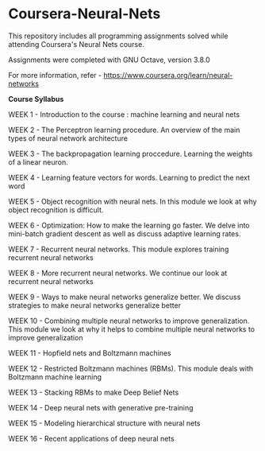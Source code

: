 # Coursera-Neural-Nets
This repository includes all programming assignments solved while attending Coursera's Neural Nets course.

Assignments were completed with GNU Octave, version 3.8.0

For more information, refer - https://www.coursera.org/learn/neural-networks

**Course Syllabus**

WEEK 1 - Introduction to the course : machine learning and neural nets 

WEEK 2 - The Perceptron learning procedure. An overview of the main types of neural network architecture  

WEEK 3 - The backpropagation learning proccedure. Learning the weights of a linear neuron.

WEEK 4 - Learning feature vectors for words. Learning to predict the next word 

WEEK 5 - Object recognition with neural nets. In this module we look at why object recognition is difficult.  

WEEK 6 - Optimization: How to make the learning go faster. We delve into mini-batch gradient descent as well as discuss adaptive learning rates. 

WEEK 7 - Recurrent neural networks. This module explores training recurrent neural networks 

WEEK 8 - More recurrent neural networks. We continue our look at recurrent neural networks 

WEEK 9 - Ways to make neural networks generalize better. We discuss strategies to make neural networks generalize better 

WEEK 10 - Combining multiple neural networks to improve generalization. This module we look at why it helps to combine multiple neural networks to improve generalization 

WEEK 11 - Hopfield nets and Boltzmann machines
 
WEEK 12 - Restricted Boltzmann machines (RBMs). This module deals with Boltzmann machine learning  

WEEK 13 - Stacking RBMs to make Deep Belief Nets

WEEK 14 - Deep neural nets with generative pre-training

WEEK 15 - Modeling hierarchical structure with neural nets

WEEK 16 - Recent applications of deep neural nets
